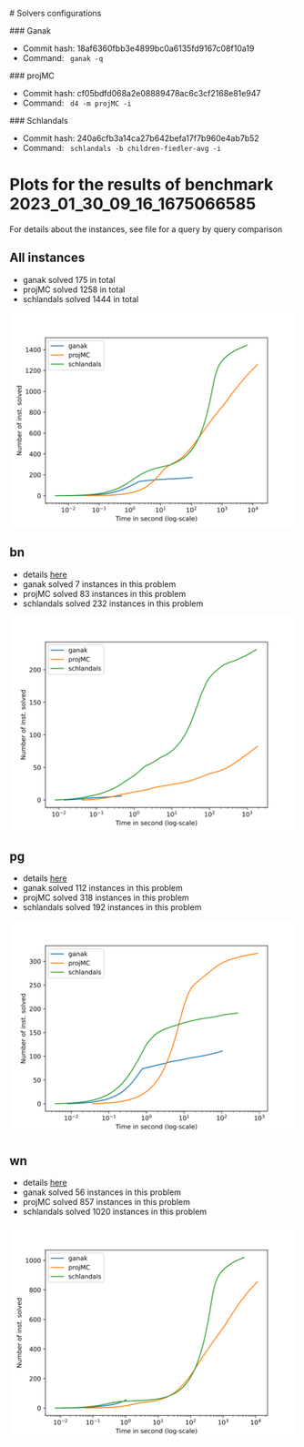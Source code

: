 \# Solvers configurations

\#\#\# Ganak
- Commit hash: 18af6360fbb3e4899bc0a6135fd9167c08f10a19
- Command: ` ganak -q`

\#\#\# projMC
- Commit hash: cf05bdfd068a2e08889478ac6c3cf2168e81e947
- Command: ` d4 -m projMC -i`

\#\#\# Schlandals
- Commit hash: 240a6cfb3a14ca27b642befa17f7b960e4ab7b52
- Command: ` schlandals -b children-fiedler-avg -i`

# Plots for the results of benchmark 2023_01_30_09_16_1675066585

For details about the instances, see file for a query by query comparison
## All instances

- ganak solved 175 in total
- projMC solved 1258 in total
- schlandals solved 1444 in total

![](./cactus.svg)

## bn

- details [here](./table_bn.md)
- ganak solved 7 instances in this problem
- projMC solved 83 instances in this problem
- schlandals solved 232 instances in this problem

![](./cactus_bn.svg)

## pg

- details [here](./table_pg.md)
- ganak solved 112 instances in this problem
- projMC solved 318 instances in this problem
- schlandals solved 192 instances in this problem

![](./cactus_pg.svg)

## wn

- details [here](./table_wn.md)
- ganak solved 56 instances in this problem
- projMC solved 857 instances in this problem
- schlandals solved 1020 instances in this problem

![](./cactus_wn.svg)

